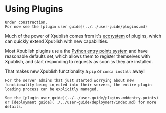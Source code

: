 # Using Plugins

```{warning}
Under construction.
For now see the [plugin user guide](../../user-guide/plugins.md)
```

Much of the power of Xpublish comes from it's [ecosystem](../../ecosystem/index) of plugins, which can quickly extend Xpublish with new capabilities.

Most Xpublish plugins use a the [Python entry points system](../../user-guide/plugins.md#entry-points) and have reasonable defaults set, which allows them to register themselves with Xpublish, and start responding to requests as soon as they are installed.

That makes new Xpublish functionality a `pip` or `conda install` away!

```{note}
For the server admins that just started worrying about new functionality being injected into their servers, the entire plugin loading process can be explicitly managed.

See the [plugin user guide](../../user-guide/plugins.md#entry-points) or [deployment guide](../../user-guide/deployment/index.md) for more details.
```
